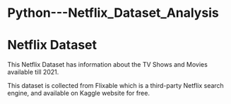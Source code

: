 # Python---Netflix_Dataset_Analysis

# Netflix Dataset 

This Netflix Dataset has information about the TV Shows and Movies available till 2021.

This dataset is collected from Flixable which is a third-party Netflix search engine, and available on Kaggle website for free.
